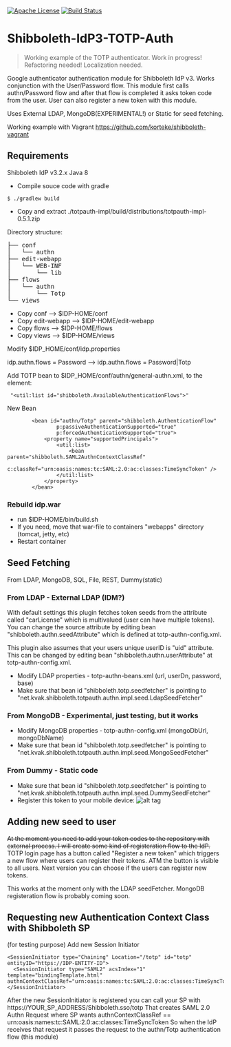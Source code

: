 [![Apache License](http://img.shields.io/:license-apache-blue.svg)](http://www.apache.org/licenses/LICENSE-2.0.html)
[![Build Status](https://travis-ci.org/korteke/Shibboleth-IdP3-TOTP-Auth.svg?branch=master)](https://travis-ci.org/korteke/Shibboleth-IdP3-TOTP-Auth)

# Shibboleth-IdP3-TOTP-Auth
> Working example of the TOTP authenticator. Work in progress! Refactoring
> needed! Localization needed.

Google authenticator authentication module for Shibboleth IdP v3.
Works conjunction with the User/Password flow. This module first calls
authn/Password flow and after that flow is completed it asks token code from the
user. User can also register a new token with this module.

Uses External LDAP, MongoDB(EXPERIMENTAL!) or Static for seed fetching.

Working example with Vagrant https://github.com/korteke/shibboleth-vagrant

Requirements
------------

Shibboleth IdP v3.2.x
Java 8

* Compile souce code with gradle
```shell
$ ./gradlew build
```
* Copy and extract ./totpauth-impl/build/distributions/totpauth-impl-0.5.1.zip

Directory structure:
<pre>
├── conf
│   └── authn
├── edit-webapp
│   └── WEB-INF
│       └── lib
├── flows
│   └── authn
│       └── Totp
└── views
</pre>

* Copy conf --> $IDP-HOME/conf
* Copy edit-webapp  --> $IDP-HOME/edit-webapp
* Copy flows  --> $IDP-HOME/flows
* Copy views  --> $IDP-HOME/views

Modify $IDP_HOME/conf/idp.properties

idp.authn.flows = Password --> idp.authn.flows = Password|Totp

Add TOTP bean to $IDP_HOME/conf/authn/general-authn.xml, to the element:
```
 "<util:list id="shibboleth.AvailableAuthenticationFlows">"
```
  New Bean
```
        <bean id="authn/Totp" parent="shibboleth.AuthenticationFlow"
                p:passiveAuthenticationSupported="true"
                p:forcedAuthenticationSupported="true">
            <property name="supportedPrincipals">
                <util:list>
                    <bean parent="shibboleth.SAML2AuthnContextClassRef"
                        c:classRef="urn:oasis:names:tc:SAML:2.0:ac:classes:TimeSyncToken" />
                </util:list>
            </property>
        </bean>
```

### Rebuild idp.war
* run $IDP-HOME/bin/build.sh
* If you need, move that war-file to containers "webapps" directory (tomcat, jetty, etc)
* Restart container

Seed Fetching
-------------
From LDAP, MongoDB, SQL, File, REST, Dummy(static)

### From LDAP - External LDAP (IDM?)
With default settings this plugin fetches token seeds from the attribute called "carLicense" which is multivalued (user can have multiple tokens).
You can change the source attribute by editing bean "shibboleth.authn.seedAttribute" which is defined at totp-authn-config.xml.

This plugin also assumes that your users unique userID is "uid" attribute.
This can be changed by editing bean "shibboleth.authn.userAttribute" at totp-authn-config.xml.

* Modify LDAP properties - totp-authn-beans.xml (url, userDn, password, base)
* Make sure that bean id "shibboleth.totp.seedfetcher" is pointing to "net.kvak.shibboleth.totpauth.authn.impl.seed.LdapSeedFetcher"

### From MongoDB - Experimental, just testing, but it works

* Modify MongoDB properties - totp-authn-config.xml (mongoDbUrl, mongoDbName)
* Make sure that bean id "shibboleth.totp.seedfetcher" is pointing to "net.kvak.shibboleth.totpauth.authn.impl.seed.MongoSeedFetcher"

### From Dummy - Static code

* Make sure that bean id "shibboleth.totp.seedfetcher" is pointing to "net.kvak.shibboleth.totpauth.authn.impl.seed.DummySeedFetcher"
* Register this token to your mobile device:
![alt tag](https://raw.githubusercontent.com/korteke/Shibboleth-IdP3-TOTP-Auth/master/totp_code_qr.png)

Adding new seed to user
----------------------

~~At the moment you need to add your token codes to the repository with external process. I will create some kind of registeration flow to the IdP.~~ 
TOTP login page has a button called "Register a new token" which triggers a new flow where users can register their tokens. ATM the button is visible to all users. Next version you can choose if the users can register new tokens.

This works at the moment only with the LDAP seedFetcher.
MongoDB registeration flow is probably coming soon.


Requesting new Authentication Context Class with Shibboleth SP
-----------------------------------------------

(for testing purpose)
Add new Session Initiator

```
<SessionInitiator type="Chaining" Location="/totp" id="totp" entityID="https://IDP-ENTITY-ID">
  <SessionInitiator type="SAML2" acsIndex="1" template="bindingTemplate.html" authnContextClassRef="urn:oasis:names:tc:SAML:2.0:ac:classes:TimeSyncToken"/>
</SessionInitiator>
```

After the new SessionInitiator is registered you can call your SP with https://YOUR_SP_ADDRESS/Shibboleth.sso/totp
That creates SAML 2.0 Authn Request where SP wants authnContextClassRef == urn:oasis:names:tc:SAML:2.0:ac:classes:TimeSyncToken
So when the IdP receives that request it passes the request to the authn/Totp authentication flow (this module)
